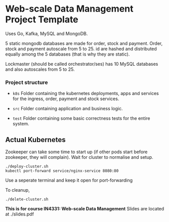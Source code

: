 # Web-scale Data Management Project Template

Uses Go, Kafka, MySQL and MongoDB.

5 static mongodb databases are made for order, stock and payment. Order, stock and payment autoscale from 5 to 25. id are hashed and distributed equally among the 5 databases (that is why they are static).

Lockmaster (should be called orchestrator/ses) has 10 MySQL databases and also autoscales from 5 to 25.

### Project structure

* `k8s`
    Folder containing the kubernetes deployments, apps and services for the ingress, order, payment and stock services.
    
* `src`
    Folder containing application and business logic.

* `test`
    Folder containing some basic correctness tests for the entire system.

## Actual Kubernetes

Zookeeper can take some time to start up (if other pods start before zookeeper, they will complain).
Wait for cluster to normalise and setup.

```
./deploy-cluster.sh
kubectl port-forward service/nginx-service 8080:80
```

Use a seperate terminal and keep it open for port-forwarding


To cleanup,

`./delete-cluster.sh`

__This is for course IN4331: Web-scale Data Management__
Slides are located at ./slides.pdf

